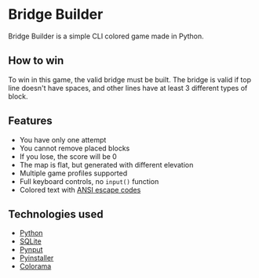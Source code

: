 # Bridge Builder
Bridge Builder is a simple CLI colored game made in Python. 

## How to win
To win in this game, the valid bridge must be built. The bridge is valid if top line doesn't have spaces, and other lines have at least 3 different types of block.

## Features
 - You have only one attempt
 - You cannot remove placed blocks
 - If you lose, the score will be 0
 - The map is flat, but generated with different elevation
 - Multiple game profiles supported
 - Full keyboard controls, no `input()` function
 - Colored text with [ANSI escape codes](https://en.wikipedia.org/wiki/ANSI_escape_code)

## Technologies used
 - [Python](https://www.python.org/)
 - [SQLite](https://www.sqlite.org/)
 - [Pynput](https://github.com/moses-palmer/pynput)
 - [Pyinstaller](https://pyinstaller.org/en/stable/)
 - [Colorama](https://github.com/tartley/colorama)
